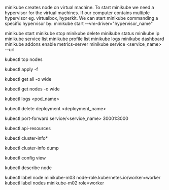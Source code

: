 minikube creates node on virtual machine. To start minikube we need a hypervisor for the virtual machines. If our computer contains multiple hypervisor eg. virtualbox, hyperkit. We can start minikube commanding a specific hypervisor by:
minikube start --vm-driver="hypervisor_name"

minikube start
minikube stop
minikube delete
minikube status
minikube ip
minikube service list
minikube profile list
minikube logs
minikube dashboard
minikube addons enable metrics-server
minikube service <service_name> --url


kubectl top nodes

kubectl apply -f <filename>

kubectl get all -o wide

kubectl get nodes -o wide

kubectl logs <pod_name>

kubectl delete deployment <deployment_name>

kubectl port-forward service/<service_name> 30001:3000

kubectl api-resources

kubectl cluster-info*

kubectl cluster-info dump

kubectl config view

kubectl describe node 


kubectl label node minikube-m03 node-role.kubernetes.io/worker=worker 
kubectl label nodes minikube-m02 role=worker 
